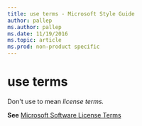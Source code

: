 ```yaml
---
title: use terms - Microsoft Style Guide
author: pallep
ms.author: pallep
ms.date: 11/19/2016
ms.topic: article
ms.prod: non-product specific
---
```


# use terms

Don't use to mean *license terms.*

**See** [Microsoft Software License Terms](/style-guide/a-z-word-list-term-collections/m/software-license-terms)
